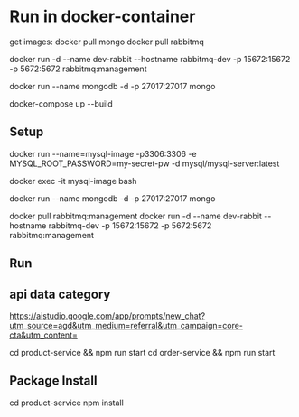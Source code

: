 # Run in docker-container

get images:
    docker pull mongo
    docker pull rabbitmq

docker run -d --name dev-rabbit --hostname rabbitmq-dev -p 15672:15672 -p 5672:5672 rabbitmq:management

docker run --name mongodb -d -p 27017:27017 mongo

docker-compose up --build

## Setup  

docker run --name=mysql-image -p3306:3306 -e MYSQL_ROOT_PASSWORD=my-secret-pw -d mysql/mysql-server:latest

docker exec -it mysql-image bash

docker run --name mongodb -d -p 27017:27017 mongo

docker pull rabbitmq:management
docker run -d --name dev-rabbit --hostname rabbitmq-dev -p 15672:15672 -p 5672:5672 rabbitmq:management

## Run

## api data category
https://aistudio.google.com/app/prompts/new_chat?utm_source=agd&utm_medium=referral&utm_campaign=core-cta&utm_content=

cd product-service && npm run start
cd order-service && npm run start

## Package Install

cd product-service npm install
